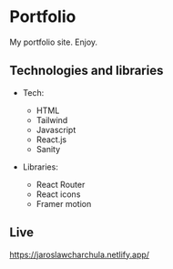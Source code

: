 # Portfolio

My portfolio site. Enjoy.

## Technologies and libraries

- Tech:

  - HTML
  - Tailwind
  - Javascript
  - React.js
  - Sanity

- Libraries:
  - React Router
  - React icons
  - Framer motion

## Live

https://jaroslawcharchula.netlify.app/
